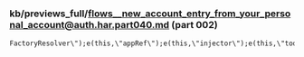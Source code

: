 ### kb/previews_full/flows__new_account_entry_from_your_personal_account@auth.har.part040.md (part 002)

```md
FactoryResolver\");e(this,\"appRef\");e(this,\"injector\");e(this,\"tooltipValue\")
```

```
